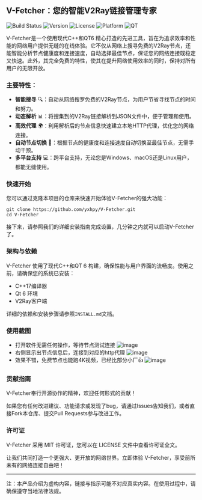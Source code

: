 ## V-Fetcher：您的智能V2Ray链接管理专家

![Build Status](https://img.shields.io/badge/build-passing-brightgreen)
![Version](https://img.shields.io/badge/version-1.0.1-blue)
![License](https://img.shields.io/badge/license-MIT-green)
![Platform](https://img.shields.io/badge/platform-%20Windows%20-lightgrey)
![QT](https://img.shields.io/badge/QT-6.x-blue)

V-Fetcher是一个使用现代C++和QT6 精心打造的先进工具，旨在为追求效率和性能的网络用户提供无缝的在线体验。它不仅从网络上搜寻免费的V2Ray节点，还能智能分析节点健康度和连接速度，自动选择最佳节点，保证您的网络连接既稳定又快速。此外，其完全免费的特性，使其在提升网络使用效率的同时，保持对所有用户的无限开放。

### 主要特性：

- **智能搜寻** 🔍：自动从网络搜罗免费的V2Ray节点，为用户节省寻找节点的时间和努力。
- **动态解析** 📊：将搜集到的V2Ray链接解析到JSON文件中，便于管理和使用。
- **高效代理** 🌍：利用解析后的节点信息快速建立本地HTTP代理，优化您的网络连接。
- **自动节点切换** 🔄：根据节点的健康度和连接速度自动切换至最佳节点，无需手动干预。
- **多平台支持** 💻：跨平台支持，无论您是Windows、macOS还是Linux用户，都能无缝使用。

### 快速开始

您可以通过克隆本项目的仓库来快速开始体验V-Fetcher的强大功能：

```
git clone https://github.com/yxhpy/V-Fetcher.git
cd V-Fetcher
```

接下来，请参照我们的详细安装指南完成设置，几分钟之内就可以启动V-Fetcher了。

### 架构与依赖

V-Fetcher 使用了现代C++和QT 6 构建，确保性能与用户界面的流畅度。使用之前，请确保您的系统已安装：

- C++17编译器
- Qt 6 环境
- V2Ray客户端

详细的依赖和安装步骤请参照`INSTALL.md`文档。

### 使用截图
* 打开软件无需任何操作，等待节点测试连接
![image](https://github.com/yxhpy/V-Fetcher/assets/50817371/35596629-e15b-4221-be54-389889af301a)
* 右侧显示出节点信息后，连接到对应的http代理
![image](https://github.com/yxhpy/V-Fetcher/assets/50817371/cbd3f3a2-776f-430a-a215-48c2942eafcd)
* 效果不错，免费节点也能跑4K视频，已经比部分小厂👍
![image](https://github.com/yxhpy/V-Fetcher/assets/50817371/7539aca9-b4a1-4670-ac20-202b97ba294c)

### 贡献指南

V-Fetcher奉行开源协作的精神，欢迎任何形式的贡献！

如果您有任何改进建议、功能请求或发现了bug，请通过Issues告知我们，或者直接Fork本仓库、提交Pull Requests参与改进工作。

### 许可证

V-Fetcher 采用 MIT 许可证，您可以在 LICENSE 文件中查看许可证全文。

让我们共同打造一个更强大、更开放的网络世界。立即体验 V-Fetcher，享受前所未有的网络连接自由吧！

---
注：本产品介绍为虚构内容，链接与指示可能不对应真实内容。在使用过程中，请确保遵守当地法律法规。
